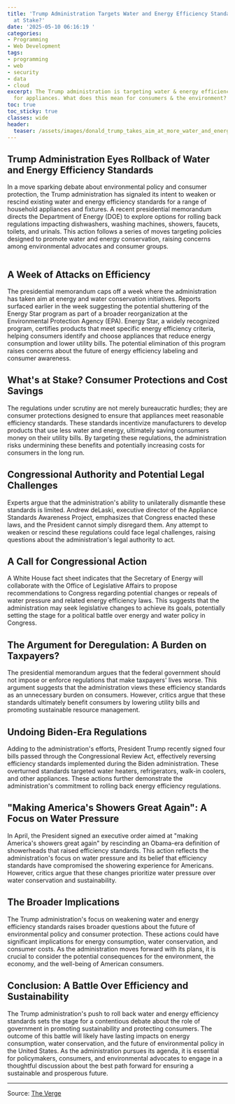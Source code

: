 ```yaml
---
title: 'Trump Administration Targets Water and Energy Efficiency Standards: What''s
  at Stake?'
date: '2025-05-10 06:16:19 '
categories:
- Programming
- Web Development
tags:
- programming
- web
- security
- data
- cloud
excerpt: The Trump administration is targeting water & energy efficiency standards
  for appliances. What does this mean for consumers & the environment? Learn more.
toc: true
toc_sticky: true
classes: wide
header:
  teaser: /assets/images/donald_trump_takes_aim_at_more_water_and_energy_ef_20250510061618.jpg
---
```


## Trump Administration Eyes Rollback of Water and Energy Efficiency Standards

In a move sparking debate about environmental policy and consumer protection, the Trump administration has signaled its intent to weaken or rescind existing water and energy efficiency standards for a range of household appliances and fixtures. A recent presidential memorandum directs the Department of Energy (DOE) to explore options for rolling back regulations impacting dishwashers, washing machines, showers, faucets, toilets, and urinals. This action follows a series of moves targeting policies designed to promote water and energy conservation, raising concerns among environmental advocates and consumer groups.

<figure>
<img alt="" src="https://platform.theverge.com/wp-content/uploads/sites/2/2025/04/VRG_Illo_STK175_L_Normand_DonaldTrump_Negative.jpg?quality=90&#038;strip=all&#038;crop=0,0,100,100" />
	<figcaption></figcaption>
</figure>

## A Week of Attacks on Efficiency

The presidential memorandum caps off a week where the administration has taken aim at energy and water conservation initiatives. Reports surfaced earlier in the week suggesting the potential shuttering of the Energy Star program as part of a broader reorganization at the Environmental Protection Agency (EPA). Energy Star, a widely recognized program, certifies products that meet specific energy efficiency criteria, helping consumers identify and choose appliances that reduce energy consumption and lower utility bills. The potential elimination of this program raises concerns about the future of energy efficiency labeling and consumer awareness.

## What's at Stake? Consumer Protections and Cost Savings

The regulations under scrutiny are not merely bureaucratic hurdles; they are consumer protections designed to ensure that appliances meet reasonable efficiency standards. These standards incentivize manufacturers to develop products that use less water and energy, ultimately saving consumers money on their utility bills. By targeting these regulations, the administration risks undermining these benefits and potentially increasing costs for consumers in the long run.

## Congressional Authority and Potential Legal Challenges

Experts argue that the administration's ability to unilaterally dismantle these standards is limited. Andrew deLaski, executive director of the Appliance Standards Awareness Project, emphasizes that Congress enacted these laws, and the President cannot simply disregard them. Any attempt to weaken or rescind these regulations could face legal challenges, raising questions about the administration's legal authority to act.

## A Call for Congressional Action

A White House fact sheet indicates that the Secretary of Energy will collaborate with the Office of Legislative Affairs to propose recommendations to Congress regarding potential changes or repeals of water pressure and related energy efficiency laws. This suggests that the administration may seek legislative changes to achieve its goals, potentially setting the stage for a political battle over energy and water policy in Congress.

## The Argument for Deregulation: A Burden on Taxpayers?

The presidential memorandum argues that the federal government should not impose or enforce regulations that make taxpayers' lives worse. This argument suggests that the administration views these efficiency standards as an unnecessary burden on consumers. However, critics argue that these standards ultimately benefit consumers by lowering utility bills and promoting sustainable resource management.

## Undoing Biden-Era Regulations

Adding to the administration's efforts, President Trump recently signed four bills passed through the Congressional Review Act, effectively reversing efficiency standards implemented during the Biden administration. These overturned standards targeted water heaters, refrigerators, walk-in coolers, and other appliances. These actions further demonstrate the administration's commitment to rolling back energy efficiency regulations.

## "Making America's Showers Great Again": A Focus on Water Pressure

In April, the President signed an executive order aimed at "making America's showers great again" by rescinding an Obama-era definition of showerheads that raised efficiency standards. This action reflects the administration's focus on water pressure and its belief that efficiency standards have compromised the showering experience for Americans. However, critics argue that these changes prioritize water pressure over water conservation and sustainability.

## The Broader Implications

The Trump administration's focus on weakening water and energy efficiency standards raises broader questions about the future of environmental policy and consumer protection. These actions could have significant implications for energy consumption, water conservation, and consumer costs. As the administration moves forward with its plans, it is crucial to consider the potential consequences for the environment, the economy, and the well-being of American consumers.

## Conclusion: A Battle Over Efficiency and Sustainability

The Trump administration's push to roll back water and energy efficiency standards sets the stage for a contentious debate about the role of government in promoting sustainability and protecting consumers. The outcome of this battle will likely have lasting impacts on energy consumption, water conservation, and the future of environmental policy in the United States. As the administration pursues its agenda, it is essential for policymakers, consumers, and environmental advocates to engage in a thoughtful discussion about the best path forward for ensuring a sustainable and prosperous future.


---

Source: [The Verge](https://www.theverge.com/news/664670/water-energy-efficiency-standards-trump-dishwasher-washing-machine-showerhead-toilet)